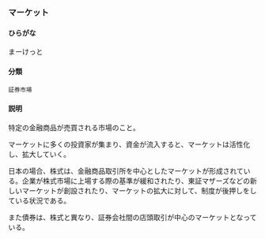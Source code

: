 <div style="display:none;">

## [あ行](securities-terms?id=あ行)
## [か行](securities-terms?id=か行)
## [さ行](securities-terms?id=さ行)
## [た行](securities-terms?id=た行)
## [な行](securities-terms?id=な行)
## [は行](securities-terms?id=は行)
## [ま行](securities-terms?id=ま行)

</div>

### マーケット

#### ひらがな

まーけっと

#### 分類

`証券市場`

#### 説明

特定の金融商品が売買される市場のこと。
マーケットに多くの投資家が集まり、資金が流入すると、マーケットは活性化し、拡大していく。
日本の場合、株式は、金融商品取引所を中心としたマーケットが形成されている。企業が株式市場に上場する際の基準が緩和されたり、東証マザーズなどの新しいマーケットが創設されたり、マーケットの拡大に対して、制度が後押しをしている状況である。
また債券は、株式と異なり、証券会社間の店頭取引が中心のマーケットとなっている。 

<div style="display:none;">

## [や行](securities-terms?id=や行)
## [ら行](securities-terms?id=ら行)
## [わ行](securities-terms?id=わ行)
## [英数字・記号](securities-terms?id=英数字・記号)

</div>

